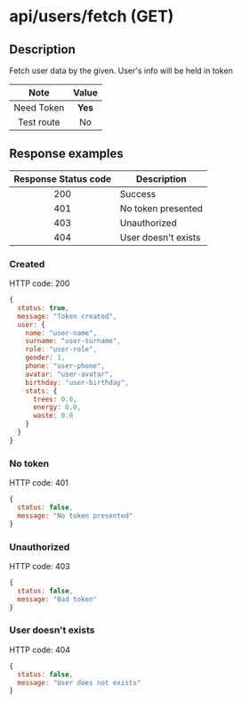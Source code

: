 # api/users/fetch (GET)

## Description

Fetch user data by the given. User's info will be held in token

|    Note    |  Value  |
| :--------: | :-----: |
| Need Token | **Yes** |
| Test route |   No    |

## Response examples

| Response Status code | Description         |
| :------------------: | ------------------- |
|         200          | Success             |
|         401          | No token presented  |
|         403          | Unauthorized        |
|         404          | User doesn't exists |

### Created

HTTP code: 200

```js
{
  status: true,
  message: "Token created",
  user: {
    name: "user-name",
    surname: "user-surname",
    role: "user-role",
    gender: 1,
    phone: "user-phone",
    avatar: "user-avatar",
    birthday: "user-birthday",
    stats: {
      trees: 0.0,
      energy: 0.0,
      waste: 0.0
    }
  }
}
```

### No token

HTTP code: 401

```js
{
  status: false,
  message: "No token presented"
}
```

### Unauthorized

HTTP code: 403

```js
{
  status: false,
  message: "Bad token"
}
```

### User doesn't exists

HTTP code: 404

```js
{
  status: false,
  message: "User does not exists"
}
```
